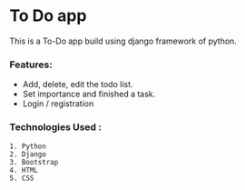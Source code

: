 <h1>To Do app</h1>
<p>This is a To-Do app build using django framework of python.</p>
<h3>Features:</h3>
<ul>
<li>
Add, delete, edit the todo list.
</li>
<li>
Set importance and finished a task.
</li>
<li>
Login / registration
</li>
</ul>

<h3>Technologies Used :</h3>
<pre><code>1. Python
2. Django
3. Bootstrap
4. HTML
5. CSS
</code></pre>
